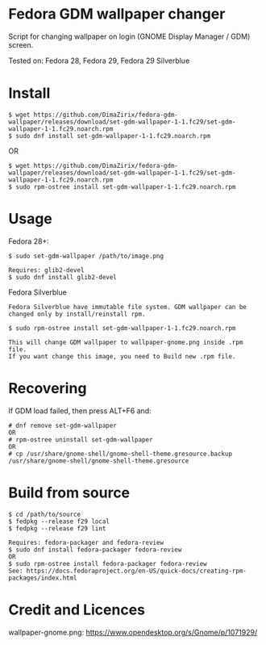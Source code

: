 # Fedora GDM wallpaper changer
Script for changing wallpaper on login (GNOME Display Manager / GDM) screen.

Tested on:
Fedora 28, Fedora 29, Fedora 29 Silverblue

# Install
```shell
$ wget https://github.com/DimaZirix/fedora-gdm-wallpaper/releases/download/set-gdm-wallpaper-1-1.fc29/set-gdm-wallpaper-1-1.fc29.noarch.rpm
$ sudo dnf install set-gdm-wallpaper-1-1.fc29.noarch.rpm
```

OR
```shell
$ wget https://github.com/DimaZirix/fedora-gdm-wallpaper/releases/download/set-gdm-wallpaper-1-1.fc29/set-gdm-wallpaper-1-1.fc29.noarch.rpm
$ sudo rpm-ostree install set-gdm-wallpaper-1-1.fc29.noarch.rpm
```

# Usage
Fedora 28+:
```shell
$ sudo set-gdm-wallpaper /path/to/image.png

Requires: glib2-devel
$ sudo dnf install glib2-devel
```
Fedora Silverblue
```shell
Fedora Silverblue have immutable file system. GDM wallpaper can be changed only by install/reinstall rpm.

$ sudo rpm-ostree install set-gdm-wallpaper-1-1.fc29.noarch.rpm

This will change GDM wallpaper to wallpaper-gnome.png inside .rpm file.
If you want change this image, you need to Build new .rpm file.
```

# Recovering

If GDM load failed, then press ALT+F6 and:

```shell
# dnf remove set-gdm-wallpaper
OR 
# rpm-ostree uninstall set-gdm-wallpaper
OR
# cp /usr/share/gnome-shell/gnome-shell-theme.gresource.backup /usr/share/gnome-shell/gnome-shell-theme.gresource
```

# Build from source
```shell
$ cd /path/to/source
$ fedpkg --release f29 local
$ fedpkg --release f29 lint

Requires: fedora-packager and fedora-review
$ sudo dnf install fedora-packager fedora-review
OR
$ sudo rpm-ostree install fedora-packager fedora-review
See: https://docs.fedoraproject.org/en-US/quick-docs/creating-rpm-packages/index.html
```

# Credit and Licences
wallpaper-gnome.png: https://www.opendesktop.org/s/Gnome/p/1071929/
